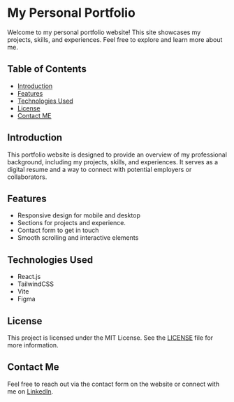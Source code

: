 # My Personal Portfolio

Welcome to my personal portfolio website! This site showcases my projects, skills, and experiences. Feel free to explore and learn more about me.

## Table of Contents

- [Introduction](#introduction)
- [Features](#features)
- [Technologies Used](#technologies-used)
- [License](#license)
- [Contact ME](#contactME)

## Introduction

This portfolio website is designed to provide an overview of my professional background, including my projects, skills, and experiences. It serves as a digital resume and a way to connect with potential employers or collaborators.

## Features

- Responsive design for mobile and desktop
- Sections for projects and experience.
- Contact form to get in touch
- Smooth scrolling and interactive elements

## Technologies Used

- React.js
- TailwindCSS
- Vite
- Figma

## License

This project is licensed under the MIT License. See the [LICENSE](./License) file for more information.

## Contact Me

Feel free to reach out via the contact form on the website or connect with me on [LinkedIn](https://www.linkedin.com/in/azimifardous/).
